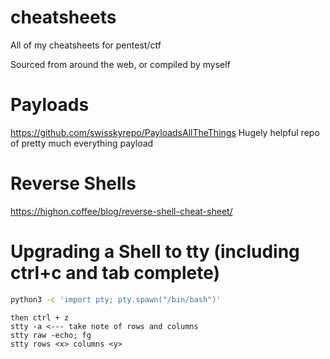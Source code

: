 # cheatsheets

All of my cheatsheets for pentest/ctf

Sourced from around the web, or compiled by myself


# Payloads
https://github.com/swisskyrepo/PayloadsAllTheThings
Hugely helpful repo of pretty much everything payload

# Reverse Shells
https://highon.coffee/blog/reverse-shell-cheat-sheet/

# Upgrading a Shell to tty (including ctrl+c and tab complete)
```bash
python3 -c 'import pty; pty.spawn("/bin/bash")'
```
```
then ctrl + z
stty -a <--- take note of rows and columns
stty raw -echo; fg
stty rows <x> columns <y>
```
